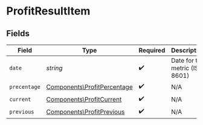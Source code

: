 # ProfitResultItem


## Fields

| Field                                                                      | Type                                                                       | Required                                                                   | Description                                                                | Example                                                                    |
| -------------------------------------------------------------------------- | -------------------------------------------------------------------------- | -------------------------------------------------------------------------- | -------------------------------------------------------------------------- | -------------------------------------------------------------------------- |
| `date`                                                                     | *string*                                                                   | :heavy_check_mark:                                                         | Date for the metric (ISO 8601)                                             | 2023-01-31                                                                 |
| `precentage`                                                               | [Components\ProfitPercentage](../../Models/Components/ProfitPercentage.md) | :heavy_check_mark:                                                         | N/A                                                                        |                                                                            |
| `current`                                                                  | [Components\ProfitCurrent](../../Models/Components/ProfitCurrent.md)       | :heavy_check_mark:                                                         | N/A                                                                        |                                                                            |
| `previous`                                                                 | [Components\ProfitPrevious](../../Models/Components/ProfitPrevious.md)     | :heavy_check_mark:                                                         | N/A                                                                        |                                                                            |